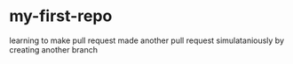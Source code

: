 # my-first-repo
learning to make pull request
made another pull request simulataniously
by creating another branch
